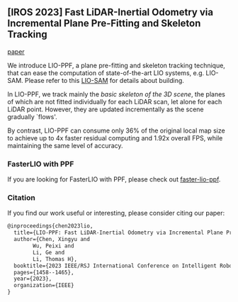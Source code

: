 ## [IROS 2023] Fast LiDAR-Inertial Odometry via Incremental Plane Pre-Fitting and Skeleton Tracking

[paper](https://ieeexplore.ieee.org/abstract/document/10341524/)

We introduce LIO-PPF, a plane pre-fitting and skeleton tracking technique, that can ease the computation of state-of-the-art LIO systems, e.g. LIO-SAM.
Please refer to this [LIO-SAM](https://github.com/TixiaoShan/LIO-SAM) for details about building.


In LIO-PPF, we track mainly the *basic skeleton of the 3D scene*, the planes of which are not fitted individually for each LiDAR scan, let alone for each LiDAR point. However, they are updated incrementally as the scene gradually `flows'.

By contrast, LIO-PPF can consume only 36% of the original local map size to achieve up to 4x faster residual computing and 1.92x overall FPS, while maintaining the same
level of accuracy.


### FasterLIO with PPF
If you are looking for FasterLIO with PPF, please check out [faster-lio-ppf](https://github.com/xingyuuchen/faster-lio-ppf).


### Citation

If you find our work useful or interesting, please consider citing our paper:
```latex
@inproceedings{chen2023lio,
  title={LIO-PPF: Fast LiDAR-Inertial Odometry via Incremental Plane Pre-Fitting and Skeleton Tracking},
  author={Chen, Xingyu and
        Wu, Peixi and
        Li, Ge and
        Li, Thomas H},
  booktitle={2023 IEEE/RSJ International Conference on Intelligent Robots and Systems (IROS)},
  pages={1458--1465},
  year={2023},
  organization={IEEE}
}
```

